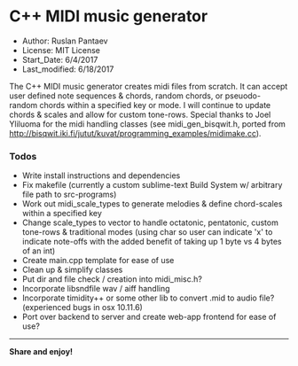 # C++ MIDI music generator

 * Author:          Ruslan Pantaev <arpiseaQ>
 * License:         MIT License
 * Start_Date:      6/4/2017
 * Last_modified:   6/18/2017
 

 
The C++ MIDI music generator creates midi files from scratch. It can accept user defined note sequences & chords, random chords, or pseuodo-random chords within a specified key or mode. I will continue to update chords & scales and allow for custom tone-rows. Special thanks to Joel Yliluoma <bisqwit> for the midi handling classes (see midi_gen_bisqwit.h, ported from <http://bisqwit.iki.fi/jutut/kuvat/programming_examples/midimake.cc>).


### Todos

 - Write install instructions and dependencies
 - Fix makefile (currently a custom sublime-text Build System w/ arbitrary file path to src-programs)
 - Work out midi_scale_types to generate melodies & define chord-scales within a specified key
 - Change scale_types to vector<char> to handle octatonic, pentatonic, custom tone-rows & traditional modes (using char so user can indicate 'x' to indicate note-offs with the added benefit of taking up 1 byte vs 4 bytes of an int)
 - Create main.cpp template for ease of use
 - Clean up & simplify classes
 - Put dir and file check / creation into midi_misc.h?
 - Incorporate libsndfile wav / aiff handling
 - Incorporate timidity++ or some other lib to convert .mid to audio file? (experienced bugs in osx 10.11.6)
 - Port over backend to server and create web-app frontend for ease of use?

---

**Share and enjoy!**